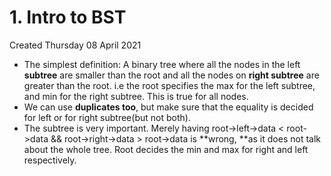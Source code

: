 # 1. Intro to BST
Created Thursday 08 April 2021

* The simplest definition: A binary tree where all the nodes in the left **subtree** are smaller than the root and all the nodes on **right subtree** are greater than the root. i.e the root specifies the max for the left subtree, and min for the right subtree. This is true for all nodes.
* We can use **duplicates too**, but make sure that the equality is decided for left or for right subtree(but not both).
* The subtree is very important. Merely having root->left->data < root->data && root->right->data > root->data is **wrong, **as it does not talk about the whole tree. Root decides the min and max for right and left respectively.


